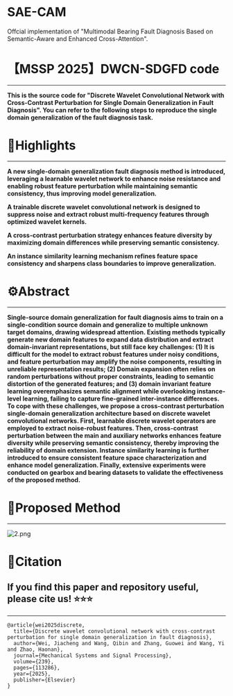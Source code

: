 # SAE-CAM
Offcial implementation of "Multimodal Bearing Fault Diagnosis Based on Semantic-Aware and Enhanced Cross-Attention".
# 【MSSP 2025】DWCN-SDGFD code

---

**This is the source code for "Discrete Wavelet Convolutional Network with Cross-Contrast Perturbation for Single Domain Generalization in Fault Diagnosis". You can refer to the following steps to reproduce the single domain generalization of the fault diagnosis task.**

# :triangular_flag_on_post:Highlights

----

**A new single-domain generalization fault diagnosis method is introduced, leveraging a learnable wavelet network to enhance noise resistance and enabling robust feature perturbation while maintaining semantic consistency, thus improving model generalization.**

**A trainable discrete wavelet convolutional network is designed to suppress noise and extract robust multi-frequency features through optimized wavelet kernels.** 

**A cross-contrast perturbation strategy enhances feature diversity by maximizing domain differences while preserving semantic consistency.**

**An instance similarity learning mechanism refines feature space consistency and sharpens class boundaries to improve generalization.**

# ⚙️Abstract

----

**Single-source domain generalization for fault diagnosis aims to train on a single-condition source domain and generalize to multiple unknown target domains, drawing widespread attention. Existing methods typically generate new domain features to expand data distribution and extract domain-invariant representations, but still face key challenges: (1) It is difficult for the model to extract robust features under noisy conditions, and feature perturbation may amplify the noise components, resulting in unreliable representation results; (2) Domain expansion often relies on random perturbations without proper constraints, leading to semantic distortion of the generated features; and (3) domain invariant feature learning overemphasizes semantic alignment while overlooking instance-level learning, failing to capture fine-grained inter-instance differences. To cope with these challenges, we propose a cross-contrast perturbation single-domain generalization architecture based on discrete wavelet convolutional networks. First, learnable discrete wavelet operators are employed to extract noise-robust features. Then, cross-contrast perturbation between the main and auxiliary networks enhances feature diversity while preserving semantic consistency, thereby improving the reliability of domain extension. Instance similarity learning is further introduced to ensure consistent feature space characterization and enhance model generalization. Finally, extensive experiments were conducted on gearbox and bearing datasets to validate the effectiveness of the proposed method.**

# :blue_book:Proposed Method

---

![2.png](https://youke1.picui.cn/s1/2025/09/19/68cd5dc7c61d3.png)

# 📄Citation

## If you find this paper and repository useful, please cite us! ⭐⭐⭐

----

```
@article{wei2025discrete,
  title={Discrete wavelet convolutional network with cross-contrast perturbation for single domain generalization in fault diagnosis},
  author={Wei, Jiacheng and Wang, Qibin and Zhang, Guowei and Wang, Yi and Zhao, Haonan},
  journal={Mechanical Systems and Signal Processing},
  volume={239},
  pages={113286},
  year={2025},
  publisher={Elsevier}
}
```



